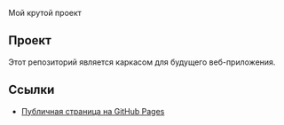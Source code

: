  Мой крутой проект

## Проект
Этот репозиторий является каркасом для будущего веб-приложения.

## Ссылки
- [Публичная страница на GitHub Pages](https://ritualderverurteilung.github.io/my-badass-project/src/)